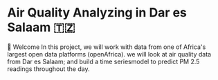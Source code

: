 # Air Quality Analyzing in Dar es Salaam 🇹🇿
🚀 Welcome In this project, we will work with data from one of Africa's largest open data platforms (openAfrica). we will look at air quality data from Dar es Salaam; and build a time seriesmodel to predict PM 2.5 readings throughout the day.

